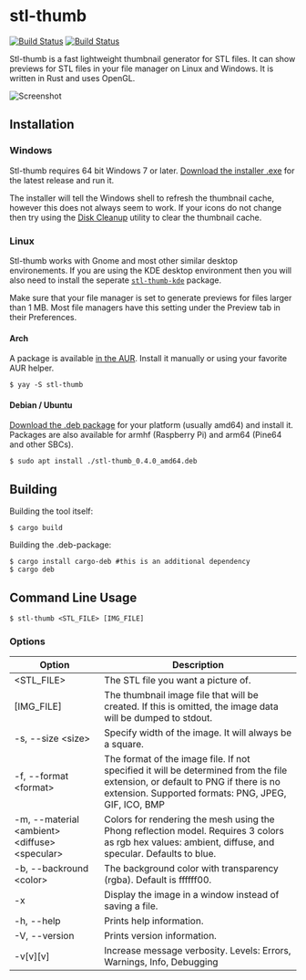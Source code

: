 # stl-thumb

[![Build Status](https://github.com/unlimitedbacon/stl-thumb/workflows/Build/badge.svg)](https://github.com/unlimitedbacon/stl-thumb/actions/workflows/build-ci.yml)
[![Build Status](https://ci.appveyor.com/api/projects/status/exol1llladgo3f98/branch/master?svg=true)](https://ci.appveyor.com/project/unlimitedbacon/stl-thumb/branch/master)

Stl-thumb is a fast lightweight thumbnail generator for STL files. It can show previews for STL files in your file manager on Linux and Windows. It is written in Rust and uses OpenGL.

![Screenshot](https://user-images.githubusercontent.com/3131268/116009182-f3f89c80-a5cc-11eb-817d-91e8a9fad279.png)

## Installation

### Windows

Stl-thumb requires 64 bit Windows 7 or later. [Download the installer .exe](https://github.com/unlimitedbacon/stl-thumb/releases/latest) for the latest release and run it.

The installer will tell the Windows shell to refresh the thumbnail cache, however this does not always seem to work. If your icons do not change then try using the [Disk Cleanup](https://en.wikipedia.org/wiki/Disk_Cleanup) utility to clear the thumbnail cache.

### Linux

Stl-thumb works with Gnome and most other similar desktop environements. If you are using the KDE desktop environment then you will also need to install the seperate [`stl-thumb-kde`](https://github.com/unlimitedbacon/stl-thumb-kde) package.

Make sure that your file manager is set to generate previews for files larger than 1 MB. Most file managers have this setting under the Preview tab in their Preferences.

#### Arch

A package is available [in the AUR](https://aur.archlinux.org/packages/stl-thumb/). Install it manually or using your favorite AUR helper.

```
$ yay -S stl-thumb
```

#### Debian / Ubuntu

[Download the .deb package](https://github.com/unlimitedbacon/stl-thumb/releases/latest) for your platform (usually amd64) and install it. Packages are also available for armhf (Raspberry Pi) and arm64 (Pine64 and other SBCs).

```
$ sudo apt install ./stl-thumb_0.4.0_amd64.deb
```

## Building

Building the tool itself:
```
$ cargo build
```
Building the .deb-package:
```
$ cargo install cargo-deb #this is an additional dependency
$ cargo deb
```
## Command Line Usage

```
$ stl-thumb <STL_FILE> [IMG_FILE]
```

### Options

| Option        | Description                                             |
| ------------- | ------------------------------------------------------- |
| <STL_FILE>    | The STL file you want a picture of.                     |
| [IMG_FILE]    | The thumbnail image file that will be created. If this is omitted, the image data will be dumped to stdout. |
| -s, --size \<size\>   | Specify width of the image. It will always be a square. |
| -f, --format \<format\> | The format of the image file. If not specified it will be determined from the file extension, or default to PNG if there is no extension. Supported formats: PNG, JPEG, GIF, ICO, BMP |
| -m, --material \<ambient\> \<diffuse\> \<specular\> | Colors for rendering the mesh using the Phong reflection model. Requires 3 colors as rgb hex values: ambient, diffuse, and specular. Defaults to blue. |
| -b, --backround \<color> | The background color with transparency (rgba). Default is ffffff00. |
| -x            | Display the image in a window instead of saving a file. |
| -h, --help    | Prints help information.                                |
| -V, --version | Prints version information.                             |
| -v[v][v]      | Increase message verbosity. Levels: Errors, Warnings, Info, Debugging |
